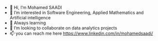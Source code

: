 - 👋 Hi, I’m Mohamed SAADI
- 👀 I’m interested in Software Engineering, Applied Mathematics and Artificial intelligence
- 🌱 Always learning 
- 💞️ I’m looking to collaborate on data analytics projects
- 📫 you can reach me here https://www.linkedin.com/in/mohamedsaadi/
